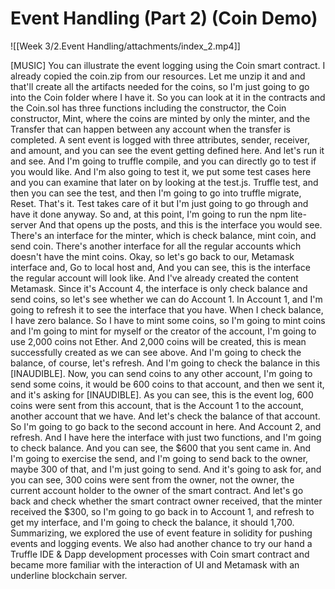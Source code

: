 # Event Handling (Part 2) (Coin Demo)

![[Week 3/2.Event Handling/attachments/index_2.mp4]]

[MUSIC] You can illustrate the event logging using the Coin smart contract. I already copied the coin.zip from our resources. Let me unzip it and and that'll create all the artifacts needed for the coins, so I'm just going to go into the Coin folder where I have it. So you can look at it in the contracts and the Coin.sol has three functions including the constructor, the Coin constructor, Mint, where the coins are minted by only the minter, and the Transfer that can happen between any account when the transfer is completed. A sent event is logged with three attributes, sender, receiver, and amount, and you can see the event getting defined here. And let's run it and see. And I'm going to truffle compile, and you can directly go to test if you would like. And I'm also going to test it, we put some test cases here and you can examine that later on by looking at the test.js. Truffle test, and then you can see the test, and then I'm going to go into truffle migrate, Reset. That's it. Test takes care of it but I'm just going to go through and have it done anyway. So and, at this point, I'm going to run the npm lite-server And that opens up the posts, and this is the interface you would see. There's an interface for the minter, which is check balance, mint coin, and send coin. There's another interface for all the regular accounts which doesn't have the mint coins. Okay, so let's go back to our, Metamask interface and, Go to local host and, And you can see, this is the interface the regular account will look like. And I've already created the content Metamask. Since it's Account 4, the interface is only check balance and send coins, so let's see whether we can do Account 1. In Account 1, and I'm going to refresh it to see the interface that you have. When I check balance, I have zero balance. So I have to mint some coins, so I'm going to mint coins and I'm going to mint for myself or the creator of the account, I'm going to use 2,000 coins not Ether. And 2,000 coins will be created, this is mean successfully created as we can see above. And I'm going to check the balance, of course, let's refresh. And I'm going to check the balance in this [INAUDIBLE]. Now, you can send coins to any other account, I'm going to send some coins, it would be 600 coins to that account, and then we sent it, and it's asking for [INAUDIBLE]. As you can see, this is the event log, 600 coins were sent from this account, that is the Account 1 to the account, another account that we have. And let's check the balance of that account. So I'm going to go back to the second account in here. And Account 2, and refresh. And I have here the interface with just two functions, and I'm going to check balance. And you can see, the $600 that you sent came in. And I'm going to exercise the send, and I'm going to send back to the owner, maybe 300 of that, and I'm just going to send. And it's going to ask for, and you can see, 300 coins were sent from the owner, not the owner, the current account holder to the owner of the smart contract. And let's go back and check whether the smart contract owner received, that the minter received the $300, so I'm going to go back in to Account 1, and refresh to get my interface, and I'm going to check the balance, it should 1,700. Summarizing, we explored the use of event feature in solidity for pushing events and logging events. We also had another chance to try our hand a Truffle IDE & Dapp development processes with Coin smart contract and became more familiar with the interaction of UI and Metamask with an underline blockchain server.